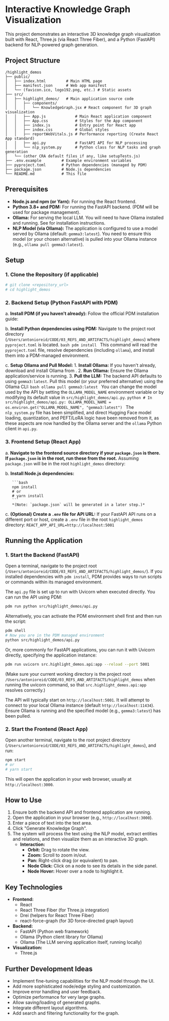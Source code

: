 # Interactive Knowledge Graph Visualization

This project demonstrates an interactive 3D knowledge graph visualization built with React, Three.js (via React Three Fiber), and a Python (FastAPI) backend for NLP-powered graph generation.

## Project Structure

```
/highlight_demos
├── public/
│   ├── index.html         # Main HTML page
│   ├── manifest.json      # Web app manifest
│   └── (favicon.ico, logo192.png, etc.) # Static assets
├── src/
│   ├── highlight_demos/   # Main application source code
│   │   ├── components/
│   │   │   └── KnowledgeGraph.jsx # React component for 3D graph visualization
│   │   ├── App.js             # Main React application component
│   │   ├── App.css            # Styles for the App component
│   │   ├── index.js           # Entry point for React app
│   │   ├── index.css          # Global styles
│   │   ├── reportWebVitals.js # Performance reporting (Create React App standard)
│   │   ├── api.py             # FastAPI API for NLP processing
│   │   └── nlp_system.py      # Python class for NLP tasks and graph generation
│   └── (other CRA default files if any, like setupTests.js)
├── .env.example         # Example environment variables
├── pyproject.toml       # Python dependencies (managed by PDM)
├── package.json         # Node.js dependencies
└── README.md            # This file
```

## Prerequisites

*   **Node.js and npm (or Yarn):** For running the React frontend.
*   **Python 3.8+ and PDM:** For running the FastAPI backend. (PDM will be used for package management).
*   **Ollama:** For serving the local LLM. You will need to have Ollama installed and running. See <mcurl name="Ollama official website" url="https://ollama.com"></mcurl> for installation instructions.
*   **NLP Model (via Ollama):** The application is configured to use a model served by Ollama (default: `gemma3:latest`). You need to ensure this model (or your chosen alternative) is pulled into your Ollama instance (e.g., `ollama pull gemma3:latest`).

## Setup

### 1. Clone the Repository (if applicable)

```bash
# git clone <repository_url>
# cd highlight_demos
```

### 2. Backend Setup (Python FastAPI with PDM)

   a.  **Install PDM (if you haven't already):**
       Follow the official PDM installation guide: <mcurl name="PDM Installation" url="https://pdm-project.org/latest/installation/"></mcurl>

   b.  **Install Python dependencies using PDM:**
       Navigate to the project root directory (`/Users/antonioreid/CODE/03_REFS_AND_ARTIFACTS/highlight_demos`) where `pyproject.toml` is located.
       ```bash
       pdm install
       ```
       This command will read the `pyproject.toml` file, resolve dependencies (including `ollama`), and install them into a PDM-managed environment.

   c.  **Setup Ollama and Pull Model:**
       1.  **Install Ollama:** If you haven't already, download and install Ollama from <mcurl name="Ollama official website" url="https://ollama.com"></mcurl>.
       2.  **Run Ollama:** Ensure the Ollama application/service is running.
       3.  **Pull the LLM:** The backend API defaults to using `gemma3:latest`. Pull this model (or your preferred alternative) using the Ollama CLI:
           ```bash
           ollama pull gemma3:latest
           ```
           You can change the model used by the API by setting the `OLLAMA_MODEL_NAME` environment variable or by modifying its default value in `src/highlight_demos/api.py`.
           ```python
           # In src/highlight_demos/api.py:
           OLLAMA_MODEL_NAME = os.environ.get("OLLAMA_MODEL_NAME", "gemma3:latest")
           ```
       The `nlp_system.py` file has been simplified, and direct Hugging Face model loading, quantization, and PEFT/LoRA logic have been removed from it, as these aspects are now handled by the Ollama server and the `ollama` Python client in `api.py`.

### 3. Frontend Setup (React App)

   a.  **Navigate to the frontend source directory if your `package.json` is there. If `package.json` is in the root, run these from the root.**
       Assuming `package.json` will be in the root `highlight_demos` directory:

   b.  **Install Node.js dependencies:**

       ```bash
       npm install
       # or
       # yarn install
       ```
       *(Note: `package.json` will be generated in a later step.)*

   c.  **(Optional) Create a `.env` file for API URL:**
       If your FastAPI API runs on a different port or host, create a `.env` file in the root `highlight_demos` directory:
       ```
       REACT_APP_API_URL=http://localhost:5001
       ```

## Running the Application

### 1. Start the Backend (FastAPI)

   Open a terminal, navigate to the project root (`/Users/antonioreid/CODE/03_REFS_AND_ARTIFACTS/highlight_demos/`). If you installed dependencies with `pdm install`, PDM provides ways to run scripts or commands within its managed environment.

   The `api.py` file is set up to run with Uvicorn when executed directly. You can run the API using PDM:

   ```bash
   pdm run python src/highlight_demos/api.py
   ```

   Alternatively, you can activate the PDM environment shell first and then run the script:
   ```bash
   pdm shell
   # Now you are in the PDM managed environment
   python src/highlight_demos/api.py
   ```

   Or, more commonly for FastAPI applications, you can run it with Uvicorn directly, specifying the application instance:
   ```bash
   pdm run uvicorn src.highlight_demos.api:app --reload --port 5001
   ```
   (Make sure your current working directory is the project root `/Users/antonioreid/CODE/03_REFS_AND_ARTIFACTS/highlight_demos` when running the uvicorn command, so that `src.highlight_demos.api:app` resolves correctly.)


   The API will typically start on `http://localhost:5001`.
   It will attempt to connect to your local Ollama instance (default `http://localhost:11434`). Ensure Ollama is running and the specified model (e.g., `gemma3:latest`) has been pulled.

### 2. Start the Frontend (React App)

   Open another terminal, navigate to the root project directory (`/Users/antonioreid/CODE/03_REFS_AND_ARTIFACTS/highlight_demos`), and run:

   ```bash
   npm start
   # or
   # yarn start
   ```

   This will open the application in your web browser, usually at `http://localhost:3000`.

## How to Use

1.  Ensure both the backend API and frontend application are running.
2.  Open the application in your browser (e.g., `http://localhost:3000`).
3.  Enter a piece of text into the text area.
4.  Click "Generate Knowledge Graph".
5.  The system will process the text using the NLP model, extract entities and relations, and then visualize them as an interactive 3D graph.
    *   **Interaction:**
        *   **Orbit:** Drag to rotate the view.
        *   **Zoom:** Scroll to zoom in/out.
        *   **Pan:** Right-click drag (or equivalent) to pan.
        *   **Node Click:** Click on a node to see its details in the side panel.
        *   **Node Hover:** Hover over a node to highlight it.

## Key Technologies

*   **Frontend:**
    *   React
    *   React Three Fiber (for Three.js integration)
    *   Drei (helpers for React Three Fiber)
    *   react-force-graph (for 3D force-directed graph layout)
*   **Backend:**
    *   FastAPI (Python web framework)
    *   Ollama (Python client library for Ollama)
    *   Ollama (The LLM serving application itself, running locally)
*   **Visualization:**
    *   Three.js

## Further Development Ideas

*   Implement fine-tuning capabilities for the NLP model through the UI.
*   Add more sophisticated node/edge styling and customization.
*   Improve error handling and user feedback.
*   Optimize performance for very large graphs.
*   Allow saving/loading of generated graphs.
*   Integrate different layout algorithms.
*   Add search and filtering functionality for the graph.
